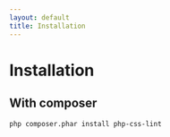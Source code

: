 ```yaml
---
layout: default
title: Installation
---
```


# Installation

## With composer

```sh
php composer.phar install php-css-lint
```
